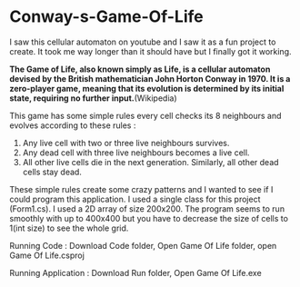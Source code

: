 # Conway-s-Game-Of-Life

I saw this cellular automaton on youtube and I saw it as a fun project to create. It took me way longer than it should have but I finally got it working.

**The Game of Life, also known simply as Life, is a cellular automaton devised by the British mathematician John Horton Conway in 1970. It is a zero-player game, meaning that its evolution is determined by its initial state, requiring no further input.**(Wikipedia)

This game has some simple rules every cell checks its 8 neighbours and evolves according to these rules :
1. Any live cell with two or three live neighbours survives.
2. Any dead cell with three live neighbours becomes a live cell.
3. All other live cells die in the next generation. Similarly, all other dead cells stay dead.

These simple rules create some crazy patterns and I wanted to see if I could program this application.
I used a single class for this project (Form1.cs). I used a 2D array of size 200x200. The program seems to run smoothly with up to 400x400 but you have to decrease the size of cells to 1(int size) to see the whole grid.

Running Code : Download Code folder, Open Game Of Life folder, open Game Of Life.csproj

Running Application : Download Run folder, Open Game Of Life.exe
